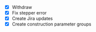 - [x] Withdraw
- [x] Fix stepper error
- [x] Create Jira updates
- [x] Create construction parameter groups